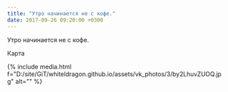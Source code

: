 ```yaml
---
title: "Утро начинается не с кофе."
date: 2017-09-26 09:20:00 +0300
---
```


Утро начинается не с кофе.

Карта

{% include media.html f="D:/site/GiT/whiteldragon.github.io/assets/vk_photos/3/by2LhuvZUOQ.jpg" alt="" %}
